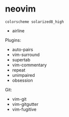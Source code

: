 # neovim

```vim
colorscheme solarized8_high
```
+ airline

Plugins:
- auto-pairs
- vim-surround
- supertab
- vim-commentary
- repeat
- unimpaired
- obsession

Git:
- vim-git
- vim-gitgutter
- vim-fugitive

